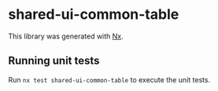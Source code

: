 # shared-ui-common-table

This library was generated with [Nx](https://nx.dev).

## Running unit tests

Run `nx test shared-ui-common-table` to execute the unit tests.
